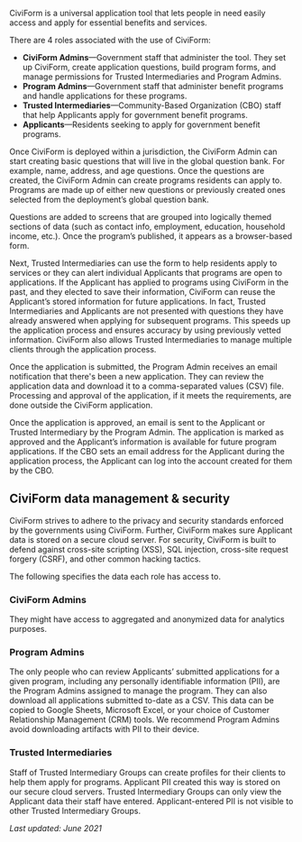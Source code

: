 CiviForm is a universal application tool that lets people in need easily access and apply for essential benefits and services.

There are 4 roles associated with the use of CiviForm:

* **CiviForm Admins**—Government staff that administer the tool. They set up CiviForm, create application questions, build program forms, and manage permissions for Trusted Intermediaries and Program Admins.
* **Program Admins**—Government staff that administer benefit programs and handle applications for these programs.
* **Trusted Intermediaries**—Community-Based Organization (CBO) staff that help Applicants apply for government benefit programs.
* **Applicants**—Residents seeking to apply for government benefit programs.

Once CiviForm is deployed within a jurisdiction, the CiviForm Admin can start creating basic questions that will live in the global question bank. For example, name, address, and age questions. Once the questions are created, the CiviForm Admin can create programs residents can apply to. Programs are made up of either new questions or previously created ones selected from the deployment’s global question bank.

Questions are added to screens that are grouped into logically themed sections of data (such as contact info, employment, education, household income, etc.). Once the program’s published, it appears as a browser-based form.

Next, Trusted Intermediaries can use the form to help residents apply to services or they can alert individual Applicants that programs are open to applications. If the Applicant has applied to programs using CiviForm in the past, and they elected to save their information, CiviForm can reuse the Applicant’s stored information for future applications. In fact, Trusted Intermediaries and Applicants are not presented with questions they have already answered when applying for subsequent programs. This speeds up the application process and ensures accuracy by using previously vetted information. CiviForm also allows Trusted Intermediaries to manage multiple clients through the application process.

Once the application is submitted, the Program Admin receives an email notification that there's been a new application. They can review the application data and download it to a comma-separated values (CSV) file. Processing and approval of the application, if it meets the requirements, are done outside the CiviForm application.

Once the application is approved, an email is sent to the Applicant or Trusted Intermediary by the Program Admin. The application is marked as approved and the Applicant’s information is available for future program applications. If the CBO sets an email address for the Applicant during the application process, the Applicant can log into the account created for them by the CBO.

## CiviForm data management & security

CiviForm strives to adhere to the privacy and security standards enforced by the governments using CiviForm. Further, CiviForm makes sure Applicant data is stored on a secure cloud server. For security, CiviForm is built to defend against cross-site scripting (XSS), SQL injection, cross-site request forgery (CSRF), and other common hacking tactics.

The following specifies the data each role has access to.

### CiviForm Admins
They might have access to aggregated and anonymized data for analytics purposes.

### Program Admins
The only people who can review Applicants’ submitted applications for a given program, including any personally identifiable information (PII), are the Program Admins assigned to manage the program. They can also download all applications submitted to-date as a CSV. This data can be copied to Google Sheets, Microsoft Excel, or your choice of Customer Relationship Management (CRM) tools. We recommend Program Admins avoid downloading artifacts with PII to their device.

### Trusted Intermediaries
Staff of Trusted Intermediary Groups can create profiles for their clients to help them apply for programs. Applicant PII created this way is stored on our secure cloud servers. Trusted Intermediary Groups can only view the Applicant data their staff have entered. Applicant-entered PII is not visible to other Trusted Intermediary Groups.

_Last updated: June 2021_